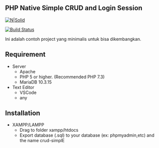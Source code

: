 ## PHP Native Simple CRUD and Login Session
[![N|Solid](https://avatars1.githubusercontent.com/u/50296553?s=400&u=33ca8d07ddf53d1b63ce071d5f7c3adace5bbc4a&v=4)](https://ilc.or.id)

[![Build Status](https://travis-ci.org/joemccann/dillinger.svg?branch=master)](https://ilc.or.id)

Ini adalah contoh project yang minimalis untuk bisa dikembangkan.

## Requirement
- Server
  - Apache
  - PHP 5 or higher. (Recommended PHP 7.3)
  - MariaDB 10.3.15
- Text Editor
  - VSCode
  - any
## Installation
- XAMPP/LAMPP
  - Drag to folder xampp/htdocs
  - Export database (.sql) to your database (ex: phpmyadmin,etc) and the name crud-simplE
